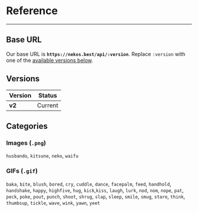 # Reference

---

## Base URL

Our base URL is **`https://nekos.best/api/:version`**. Replace `:version` with one of the [available versions below](#versions).

## Versions

| Version | Status |
|----|----|
|  **v2**  |  Current  |

## Categories

### Images (`.png`)

`husbando`, `kitsune`, `neko`, `waifu`

### GIFs (`.gif`)

`baka`, `bite`, `blush`, `bored`, `cry`, `cuddle`, `dance`, `facepalm`, `feed`, `handhold`, `handshake`, `happy`, `highfive`, `hug`, `kick`,`kiss`, `laugh`, `lurk`, `nod`, `nom`, `nope`, `pat`, `peck`, `poke`, `pout`, `punch`, `shoot`, `shrug`, `slap`, `sleep`, `smile`, `smug`, `stare`, `think`, `thumbsup`, `tickle`, `wave`, `wink`, `yawn`, `yeet`
